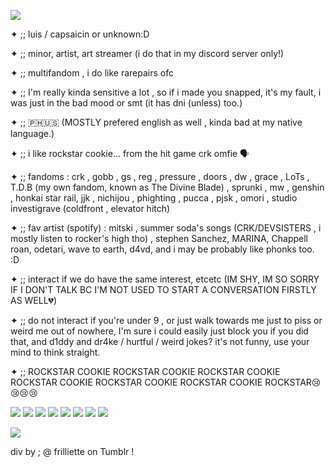 ![](https://64.media.tumblr.com/5a09bda5dbc00220f7513ed1d6e60bb2/7ede6740bdee8203-8b/s2048x3072/926a67132cf6b98343e1388d4542e5277c6506e9.pnj)

✦ ;; luis / capsaicin or unknown:D

✦ ;; minor, artist, art streamer (i do that in my discord server only!)

✦ ;; multifandom , i do like rarepairs ofc 

✦ ;; I'm really kinda sensitive a lot , so if i made you snapped, it's my fault, i was just in the bad mood or smt (it has dni (unless) too.)

✦ ;; 🇵🇭🇺🇸 (MOSTLY prefered english as well , kinda bad at my native language.)

✦ ;; i like rockstar cookie... from the hit game crk omfie 🗣️

✦ ;; fandoms : crk , gobb , gs , reg , pressure , doors , dw , grace , LoTs , T.D.B (my own fandom, known as The Divine Blade) , sprunki , mw , genshin , honkai star rail, jjk , nichijou , phighting , pucca , pjsk , omori , studio investigrave (coldfront , elevator hitch)

✦ ;; fav artist (spotify) : mitski , summer soda's songs (CRK/DEVSISTERS , i mostly listen to rocker's high tho) , stephen Sanchez, MARINA, Chappell roan, odetari, wave to earth, d4vd, and i may be probably like phonks too. :D

✦ ;; interact if we do have the same interest, etcetc (IM SHY, IM SO SORRY IF I DON'T TALK BC I'M NOT USED TO START A CONVERSATION FIRSTLY AS WELL💔)

✦ ;; do not interact if you're under 9 , or just walk towards me just to piss or weird me out of nowhere, I'm sure i could easily just block you if you did that, and d1ddy and dr4ke / hurtful / weird jokes? it's not funny, use your mind to think straight.

✦ ;; ROCKSTAR COOKIE ROCKSTAR COOKIE ROCKSTAR COOKIE ROCKSTAR COOKIE ROCKSTAR COOKIE ROCKSTAR COOKIE ROCKSTAR😢😢😢😢

![](https://64.media.tumblr.com/5b5f11090dec87ae3d59d1d2a8b86507/791ed3d96d63c2a5-97/s250x400/4754c29da94ab1671b7a205a2e41dccd51e649ef.pnj) ![](https://64.media.tumblr.com/b3b062125f8dccc6b9c4469081879a64/791ed3d96d63c2a5-10/s250x400/e01f71c063bb51577102d548b66e95b3e6327178.gifv) 
![](https://64.media.tumblr.com/7eab85045887b8014487a9c242a8ebf3/791ed3d96d63c2a5-67/s250x400/4c2ce9fc86d19ddaef86533ec70ccec3a190b06a.gifv) ![](https://64.media.tumblr.com/af6968d15b86fd92a831644fa31828df/791ed3d96d63c2a5-2d/s250x400/5701bd9fcfa53c46a6c175918cab2325d317481b.gifv) ![](https://64.media.tumblr.com/b96ee5bf2d2f346dcbf66088ea720ca7/791ed3d96d63c2a5-58/s250x400/a8a081fb27e7d75b59dd8fd6bdad43354e05745d.pnj)
![](https://64.media.tumblr.com/2a32cbd72a76cf091eae3cbf9bea95b5/791ed3d96d63c2a5-60/s250x400/adc1b724f31b06e7982a0ee0945912aa700aaa17.gifv)
![](https://64.media.tumblr.com/70f2ec8569b9c0c7c795aeadb0b493a3/791ed3d96d63c2a5-ab/s250x400/43e0c6ba4fc77d00cc8ad85568886cb2e03f2fe0.gifv)
![](https://64.media.tumblr.com/0cb245f25565fc42a52fd01cf1e886c7/791ed3d96d63c2a5-0f/s250x400/74fa4d6c35ff00ca2abc9946e4853889f2e60bdd.gifv)

![](https://64.media.tumblr.com/95bed4d786cc627bda27db13f7cb2e69/7ede6740bdee8203-1d/s2048x3072/7097bd45c7b6582c998bdf1266800a65297ec49a.pnj)

div by ; @ frilliette on Tumblr !